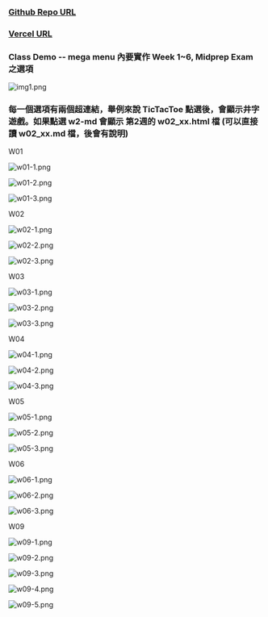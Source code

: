 ### [Github Repo URL](https://github.com/CHEN211410674/1112-1N-js-demo-211410674.git)

### [Vercel URL](https://vercel.com/chen211410674/1112-1-n-js-demo-211410674)

### Class Demo -- mega menu 內要實作 Week 1~6, Midprep Exam 之選項

![img1.png](https://sgtwgxsjtbibcbrzrfra.supabase.co/storage/v1/object/public/demo-74/md_1N_img/img1.png)

### 每一個選項有兩個超連結，舉例來說 TicTacToe 點選後，會顯示井字遊戲。如果點選 w2-md 會顯示 第2週的 w02_xx.html 檔 (可以直接讀 w02_xx.md 檔，後會有說明)

W01

![w01-1.png](https://sgtwgxsjtbibcbrzrfra.supabase.co/storage/v1/object/public/demo-74/md_1N_img/w01-1.png)

![w01-2.png](https://sgtwgxsjtbibcbrzrfra.supabase.co/storage/v1/object/public/demo-74/md_1N_img/w01-2.png)

![w01-3.png](https://sgtwgxsjtbibcbrzrfra.supabase.co/storage/v1/object/public/demo-74/md_1N_img/w01-3.png)

W02

![w02-1.png](https://sgtwgxsjtbibcbrzrfra.supabase.co/storage/v1/object/public/demo-74/md_1N_img/w02-1.png)

![w02-2.png](https://sgtwgxsjtbibcbrzrfra.supabase.co/storage/v1/object/public/demo-74/md_1N_img/w02-2.png)

![w02-3.png](https://sgtwgxsjtbibcbrzrfra.supabase.co/storage/v1/object/public/demo-74/md_1N_img/w02-3.png)

W03

![w03-1.png](https://sgtwgxsjtbibcbrzrfra.supabase.co/storage/v1/object/public/demo-74/md_1N_img/w03-1.png)

![w03-2.png](https://sgtwgxsjtbibcbrzrfra.supabase.co/storage/v1/object/public/demo-74/md_1N_img/w03-2.png)

![w03-3.png](https://sgtwgxsjtbibcbrzrfra.supabase.co/storage/v1/object/public/demo-74/md_1N_img/w03-3.png)

W04

![w04-1.png](https://sgtwgxsjtbibcbrzrfra.supabase.co/storage/v1/object/public/demo-74/md_1N_img/w04-1.png)

![w04-2.png](https://sgtwgxsjtbibcbrzrfra.supabase.co/storage/v1/object/public/demo-74/md_1N_img/w04-2.png)

![w04-3.png](https://sgtwgxsjtbibcbrzrfra.supabase.co/storage/v1/object/public/demo-74/md_1N_img/w04-3.png)

W05

![w05-1.png](https://sgtwgxsjtbibcbrzrfra.supabase.co/storage/v1/object/public/demo-74/md_1N_img/w05-1.png)

![w05-2.png](https://sgtwgxsjtbibcbrzrfra.supabase.co/storage/v1/object/public/demo-74/md_1N_img/w05-2.png)

![w05-3.png](https://sgtwgxsjtbibcbrzrfra.supabase.co/storage/v1/object/public/demo-74/md_1N_img/w05-3.png)

W06

![w06-1.png](https://sgtwgxsjtbibcbrzrfra.supabase.co/storage/v1/object/public/demo-74/md_1N_img/w06-1.png)

![w06-2.png](https://sgtwgxsjtbibcbrzrfra.supabase.co/storage/v1/object/public/demo-74/md_1N_img/w06-2.png)

![w06-3.png](https://sgtwgxsjtbibcbrzrfra.supabase.co/storage/v1/object/public/demo-74/md_1N_img/w06-3.png)

W09

![w09-1.png](https://sgtwgxsjtbibcbrzrfra.supabase.co/storage/v1/object/public/demo-74/md_1N_img/w09-1.png)

![w09-2.png](https://sgtwgxsjtbibcbrzrfra.supabase.co/storage/v1/object/public/demo-74/md_1N_img/w09-2.png)

![w09-3.png](https://sgtwgxsjtbibcbrzrfra.supabase.co/storage/v1/object/public/demo-74/md_1N_img/w09-3.png)

![w09-4.png](https://sgtwgxsjtbibcbrzrfra.supabase.co/storage/v1/object/public/demo-74/md_1N_img/w09-4.png)

![w09-5.png](https://sgtwgxsjtbibcbrzrfra.supabase.co/storage/v1/object/public/demo-74/md_1N_img/w09-5.png)









